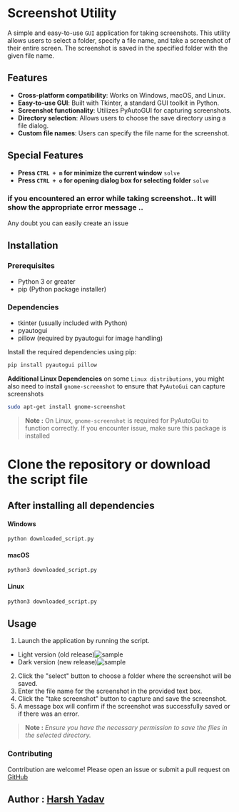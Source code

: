 # Screenshot Utility

A simple and easy-to-use `GUI` application for taking screenshots. This utility allows users to select a folder, specify a file name, and take a screenshot of their entire screen. The screenshot is saved in the specified folder with the given file name.

## Features

- __Cross-platform compatibility__: Works on Windows, macOS, and Linux.
- __Easy-to-use GUI__: Built with Tkinter, a standard GUI toolkit in Python.
- __Screenshot functionality__: Utilizes PyAutoGUI for capturing screenshots.
- __Directory selection__: Allows users to choose the save directory using a file dialog.
- __Custom file names__: Users can specify the file name for the screenshot.

## Special Features
- **Press `CTRL + m` for minimize the current window** ```solve```
- **Press `CTRL + o` for opening dialog box for selecting folder** ```solve```

### if you encountered an error while taking screenshot.. It will show the appropriate error message ..
Any doubt you can easily create an issue

## Installation

### Prerequisites

- Python 3 or greater
- pip (Python package installer)

### Dependencies

- tkinter (usually included with Python)
- pyautogui
- pillow (required by pyautogui for image handling)

Install the required dependencies using pip:

```sh
pip install pyautogui pillow
```
__Additional Linux Dependencies__
on some `Linux distributions`, you might also need to install `gnome-screenshot` to ensure that `PyAutoGui` can capture screenshots
```sh
sudo apt-get install gnome-screenshot
```
>**Note :** On Linux, `gnome-screenshot` is required for PyAutoGui to function correctly. If you encounter issue, make sure this package is installed
# Clone the repository or download the script file
## After installing all dependencies
#### Windows
```sh
python downloaded_script.py
```
#### macOS
```sh
python3 downloaded_script.py
```
#### Linux
```sh
python3 downloaded_script.py
```
## Usage 
1. Launch the application by running the script.
  - Light version (old release)![sample](https://github.com/HarshYadav152/screen-shot-utility/blob/main/sample-image.png?raw=true)
  - Dark version (new release)![sample](https://github.com/HarshYadav152/screen-shot-utility/blob/main/ss-dark-mode.png?raw=true)
2. Click the "select" button to choose a folder where the screenshot will be saved.
3. Enter the file name for the screenshot in the provided text box.
4. Click the "take screenshot" button to capture and save the screenshot.
5. A message box will confirm if the screenshot was successfully saved or if there was an error.

>**Note :** *Ensure you have the necessary permission to save the files in the selected directory.*

### Contributing
Contribution are welcome! Please open an issue or submit a pull request on [GitHub](https://github.com/Geeta-Tech/screen-shot-utility)

## Author : [Harsh Yadav](https://github.com/HarshYadav152)
